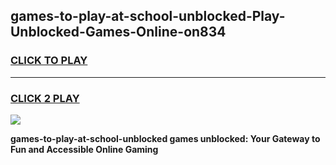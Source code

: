 
## games-to-play-at-school-unblocked-Play-Unblocked-Games-Online-on834
<h3>
<a href="https://premium76.site?title=games-to-play-at-school-unblocked&ref=24A">CLICK TO PLAY</a></h3>
<hr>

<h3>
<a href="https://premium76.site?title=games-to-play-at-school-unblocked&ref=24A">CLICK 2 PLAY</a>
  
</h3>

<a href="https://premium76.site?title=games-to-play-at-school-unblocked&ref=24A"><img src="https://clearcache.store/games.png"></a>


**games-to-play-at-school-unblocked games unblocked: Your Gateway to Fun and Accessible Online Gaming**
